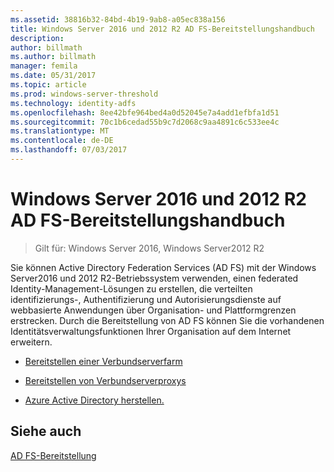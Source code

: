 ```yaml
---
ms.assetid: 38816b32-84bd-4b19-9ab8-a05ec838a156
title: Windows Server 2016 und 2012 R2 AD FS-Bereitstellungshandbuch
description: 
author: billmath
ms.author: billmath
manager: femila
ms.date: 05/31/2017
ms.topic: article
ms.prod: windows-server-threshold
ms.technology: identity-adfs
ms.openlocfilehash: 8ee42bfe964bed4a0d52045e7a4add1efbfa1d51
ms.sourcegitcommit: 70c1b6cedad55b9c7d2068c9aa4891c6c533ee4c
ms.translationtype: MT
ms.contentlocale: de-DE
ms.lasthandoff: 07/03/2017
---
```

# <a name="windows-server-2016-and-2012-r2-ad-fs-deployment-guide"></a>Windows Server 2016 und 2012 R2 AD FS-Bereitstellungshandbuch

>Gilt für: Windows Server 2016, Windows Server2012 R2

Sie können Active Directory Federation Services \(AD FS\) mit der Windows Server2016 und 2012 R2-Betriebssystem verwenden, einen federated Identity-Management-Lösungen zu erstellen, die verteilten identifizierungs-, Authentifizierung und Autorisierungsdienste auf webbasierte Anwendungen über Organisation- und Plattformgrenzen erstrecken. Durch die Bereitstellung von AD FS können Sie die vorhandenen Identitätsverwaltungsfunktionen Ihrer Organisation auf dem Internet erweitern.  
  
-   [Bereitstellen einer Verbundserverfarm](Deploying-a-Federation-Server-Farm.md)  
  
-   [Bereitstellen von Verbundserverproxys](Deploying-Federation-Server-Proxies.md)  
  
-   [Azure Active Directory herstellen.](Azure-Active-Directory-Connect.md)  
  
## <a name="see-also"></a>Siehe auch  
[AD FS-Bereitstellung](../../ad-fs/AD-FS-Deployment.md)  

  

